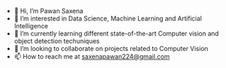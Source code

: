 - 👋 Hi, I’m Pawan Saxena
- 👀 I’m interested in Data Science, Machine Learning and Artificial Intelligence
- 🌱 I’m currently learning different state-of-the-art Computer vision and object detection techuniques
- 💞️ I’m looking to collaborate on projects related to Computer Vision
- 📫 How to reach me at saxenapawan224@gmail.com

<!---
Saxena224pawan/Saxena224pawan is a ✨ special ✨ repository because its `README.md` (this file) appears on your GitHub profile.
You can click the Preview link to take a look at your changes.
--->
